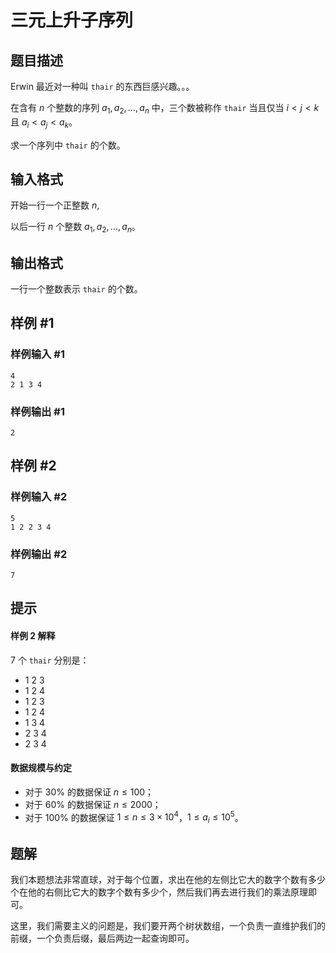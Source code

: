 # 三元上升子序列

## 题目描述

Erwin 最近对一种叫 `thair` 的东西巨感兴趣。。。

在含有 $n$ 个整数的序列 $a_1,a_2,\ldots,a_n$ 中，三个数被称作 `thair` 当且仅当 $i<j<k$ 且 $a_i<a_j<a_k$。

求一个序列中 `thair` 的个数。

## 输入格式

开始一行一个正整数 $n$,

以后一行 $n$ 个整数 $a_1,a_2,\ldots,a_n$。

## 输出格式

一行一个整数表示 `thair` 的个数。

## 样例 #1

### 样例输入 #1

```
4
2 1 3 4
```

### 样例输出 #1

```
2
```

## 样例 #2

### 样例输入 #2

```
5
1 2 2 3 4
```

### 样例输出 #2

```
7
```

## 提示

#### 样例 2 解释

$7$ 个 `thair` 分别是：

- 1 2 3
- 1 2 4
- 1 2 3
- 1 2 4
- 1 3 4
- 2 3 4
- 2 3 4

#### 数据规模与约定

- 对于 $30\%$ 的数据保证 $n\le100$；
- 对于 $60\%$ 的数据保证 $n\le2000$；
- 对于 $100\%$ 的数据保证 $1 \leq n\le3\times10^4$，$1\le a_i\leq 10^5$。

## 题解
我们本题想法非常直球，对于每个位置，求出在他的左侧比它大的数字个数有多少个在他的右侧比它大的数字个数有多少个，然后我们再去进行我们的乘法原理即可。

这里，我们需要主义的问题是，我们要开两个树状数组，一个负责一直维护我们的前缀，一个负责后缀，最后两边一起查询即可。